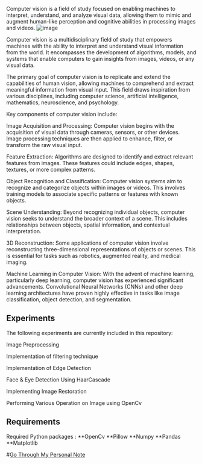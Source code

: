 Computer vision is a field of study focused on enabling machines to interpret, understand, and analyze visual data, allowing them to mimic and augment human-like perception and cognitive abilities in processing images and videos.
![image](https://github.com/MANASNANDMOHAN/Computer_Vision/assets/132326345/7e144216-a898-41ae-9b53-959cb12ff387)

Computer vision is a multidisciplinary field of study that empowers machines with the ability to interpret and understand visual information from the world. 
It encompasses the development of algorithms, models, and systems that enable computers to gain insights from images, videos, or any visual data.

The primary goal of computer vision is to replicate and extend the capabilities of human vision, allowing machines to comprehend and extract meaningful information from visual input. This field draws inspiration from various disciplines, including computer science, artificial intelligence, mathematics, neuroscience, and psychology.

Key components of computer vision include:

Image Acquisition and Processing: Computer vision begins with the acquisition of visual data through cameras, sensors, or other devices. Image processing techniques are then applied to enhance, filter, or transform the raw visual input.

Feature Extraction: Algorithms are designed to identify and extract relevant features from images. These features could include edges, shapes, textures, or more complex patterns.

Object Recognition and Classification: Computer vision systems aim to recognize and categorize objects within images or videos. This involves training models to associate specific patterns or features with known objects.

Scene Understanding: Beyond recognizing individual objects, computer vision seeks to understand the broader context of a scene. This includes relationships between objects, spatial information, and contextual interpretation.

3D Reconstruction: Some applications of computer vision involve reconstructing three-dimensional representations of objects or scenes. This is essential for tasks such as robotics, augmented reality, and medical imaging.

Machine Learning in Computer Vision: With the advent of machine learning, particularly deep learning, computer vision has experienced significant advancements. Convolutional Neural Networks (CNNs) and other deep learning architectures have proven highly effective in tasks like image classification, object detection, and segmentation.

## Experiments
The following experiments are currently included in this repository:

Image Preprocessing

Implementation of filtering technique

Implementation of Edge Detection

Face & Eye Detection Using HaarCascade

Implementing Image Restoration

Performing Various Operation on Image using OpenCv

## Requirements
Required Python packages :
**OpenCv
**Pillow
**Numpy
**Pandas
**Matplotlib

#[Go Through My Personal Note](https://manasnandmohan.notion.site/manasnandmohan/Computer-Vision-aa8e4d00b98a48a4bc1c2324e6fc7a80)
 
